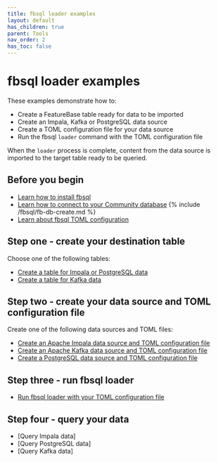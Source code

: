 ```yaml
---
title: fbsql loader examples
layout: default
has_children: true
parent: Tools
nav_order: 2
has_toc: false
---
```


# fbsql loader examples

These examples demonstrate how to:
* Create a FeatureBase table ready for data to be imported
* Create an Impala, Kafka or PostgreSQL data source
* Create a TOML configuration file for your data source
* Run the fbsql `loader` command with the TOML configuration file

When the `loader` process is complete, content from the data source is imported to the target table ready to be queried.

## Before you begin

* [Learn how to install fbsql](/docs/tools/fbsql/fbsql-home)
* [Learn how to connect to your Community database](/docs/tools/fbsql/fbsql-connect-com-db)
{% include /fbsql/fb-db-create.md %}
* [Learn about fbsql TOML configuration](/docs/tools/fbsql/fbsql-loader-toml-config)

## Step one - create your destination table

Choose one of the following tables:
* [Create a table for Impala or PostgreSQL data](https://docs.featurebase.com/docs/sql-guideexamples/sql-eg-table/sql-eg-table-create-impala-postgres)
* [Create a table for Kafka data](https://docs.featurebase.com/docs/sql-guideexamples/sql-eg-table/sql-eg-table-create-kafka)

## Step two - create your data source and TOML configuration file

Create one of the following data sources and TOML files:
* [Create an Apache Impala data source and TOML configuration file](/docs/tools/fbsql-examples/fbsql-loader-eg-impala-source)
* [Create an Apache Kafka data source and TOML configuration file](/docs/tools/fbsql-examples/fbsql-loader-eg-kafka-source)
* [Create a PostgreSQL data source and TOML configuration file](/docs/tools/fbsql-examples/fbsql-loader-eg-postgres-source)

## Step three - run fbsql loader

* [Run fbsql loader with your TOML configuration file]( /docs/tools/fbsql-examples/fbsql-loader-eg-ingest)

## Step four - query your data

* [Query Impala data]
* [Query PostgreSQL data]
* [Query Kafka data]
